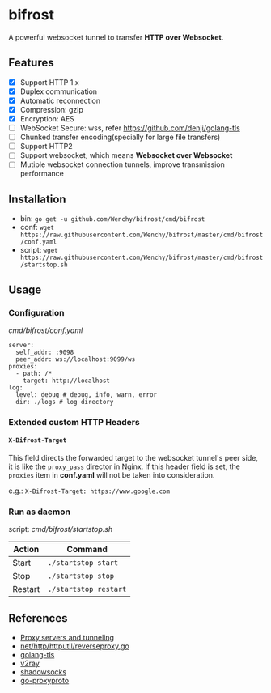 # bifrost
A powerful websocket tunnel to transfer **HTTP over Websocket**.

## Features
- [x] Support HTTP 1.x
- [x] Duplex communication
- [x] Automatic reconnection
- [x] Compression: gzip
- [x] Encryption: AES
- [ ] WebSocket Secure: wss, refer https://github.com/denji/golang-tls
- [ ] Chunked transfer encoding(specially for large file transfers)
- [ ] Support HTTP2
- [ ] Support websocket, which means **Websocket over Websocket**
- [ ] Mutiple websocket connection tunnels, improve transmission performance

## Installation
- bin: `go get -u github.com/Wenchy/bifrost/cmd/bifrost`
- conf: `wget https://raw.githubusercontent.com/Wenchy/bifrost/master/cmd/bifrost/conf.yaml`
- script: `wget https://raw.githubusercontent.com/Wenchy/bifrost/master/cmd/bifrost/startstop.sh`

## Usage

### Configuration

*cmd/bifrost/conf.yaml*
```
server:
  self_addr: :9098
  peer_addr: ws://localhost:9099/ws
proxies:
  - path: /*
    target: http://localhost
log:
  level: debug # debug, info, warn, error
  dir: ./logs # log directory  
```

### Extended custom HTTP Headers
#### `X-Bifrost-Target`
This field directs the forwarded target to the websocket tunnel's peer side, it is like the `proxy_pass` director in Nginx. If this header field is set, the `proxies` item in **conf.yaml** will not be taken into consideration.


e.g.: `X-Bifrost-Target: https://www.google.com`

### Run as daemon
script: *cmd/bifrost/startstop.sh*

| Action  | Command               |
| ------- | --------------------- |
| Start   | `./startstop start`   |
| Stop    | `./startstop stop`    |
| Restart | `./startstop restart` |


## References
- [Proxy servers and tunneling](https://developer.mozilla.org/en-US/docs/Web/HTTP/Proxy_servers_and_tunneling)
- [net/http/httputil/reverseproxy.go](https://golang.org/src/net/http/httputil/reverseproxy.go)
- [golang-tls](https://github.com/denji/golang-tls)
- [v2ray](https://github.com/v2fly/v2ray-core)
- [shadowsocks](https://github.com/shadowsocks/go-shadowsocks2)
- [go-proxyproto](https://github.com/pires/go-proxyproto)